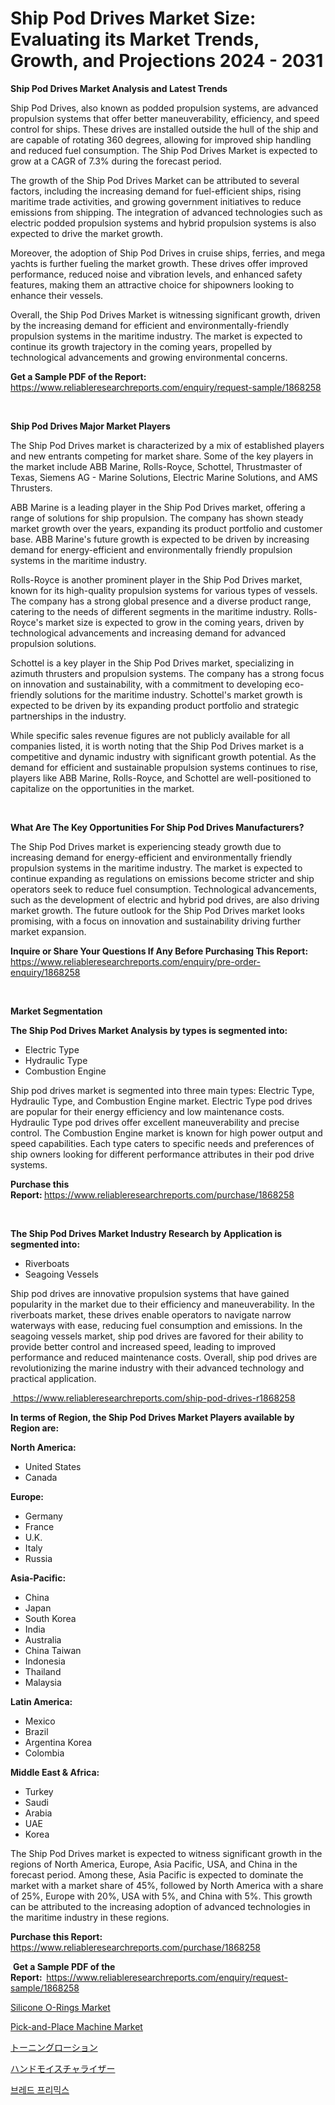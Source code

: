 <p><h1>Ship Pod Drives Market Size: Evaluating its Market Trends, Growth, and Projections 2024 - 2031</h1></p><p><strong>Ship Pod Drives Market Analysis and Latest Trends</strong></p>
<p><p>Ship Pod Drives, also known as podded propulsion systems, are advanced propulsion systems that offer better maneuverability, efficiency, and speed control for ships. These drives are installed outside the hull of the ship and are capable of rotating 360 degrees, allowing for improved ship handling and reduced fuel consumption. The Ship Pod Drives Market is expected to grow at a CAGR of 7.3% during the forecast period.</p><p>The growth of the Ship Pod Drives Market can be attributed to several factors, including the increasing demand for fuel-efficient ships, rising maritime trade activities, and growing government initiatives to reduce emissions from shipping. The integration of advanced technologies such as electric podded propulsion systems and hybrid propulsion systems is also expected to drive the market growth.</p><p>Moreover, the adoption of Ship Pod Drives in cruise ships, ferries, and mega yachts is further fueling the market growth. These drives offer improved performance, reduced noise and vibration levels, and enhanced safety features, making them an attractive choice for shipowners looking to enhance their vessels.</p><p>Overall, the Ship Pod Drives Market is witnessing significant growth, driven by the increasing demand for efficient and environmentally-friendly propulsion systems in the maritime industry. The market is expected to continue its growth trajectory in the coming years, propelled by technological advancements and growing environmental concerns.</p></p>
<p><strong>Get a Sample PDF of the Report:&nbsp;</strong> <a href="https://www.reliableresearchreports.com/enquiry/request-sample/1868258">https://www.reliableresearchreports.com/enquiry/request-sample/1868258</a></p>
<p>&nbsp;</p>
<p><strong>Ship Pod Drives Major Market Players</strong></p>
<p><p>The Ship Pod Drives market is characterized by a mix of established players and new entrants competing for market share. Some of the key players in the market include ABB Marine, Rolls-Royce, Schottel, Thrustmaster of Texas, Siemens AG - Marine Solutions, Electric Marine Solutions, and AMS Thrusters.</p><p>ABB Marine is a leading player in the Ship Pod Drives market, offering a range of solutions for ship propulsion. The company has shown steady market growth over the years, expanding its product portfolio and customer base. ABB Marine's future growth is expected to be driven by increasing demand for energy-efficient and environmentally friendly propulsion systems in the maritime industry.</p><p>Rolls-Royce is another prominent player in the Ship Pod Drives market, known for its high-quality propulsion systems for various types of vessels. The company has a strong global presence and a diverse product range, catering to the needs of different segments in the maritime industry. Rolls-Royce's market size is expected to grow in the coming years, driven by technological advancements and increasing demand for advanced propulsion solutions.</p><p>Schottel is a key player in the Ship Pod Drives market, specializing in azimuth thrusters and propulsion systems. The company has a strong focus on innovation and sustainability, with a commitment to developing eco-friendly solutions for the maritime industry. Schottel's market growth is expected to be driven by its expanding product portfolio and strategic partnerships in the industry.</p><p>While specific sales revenue figures are not publicly available for all companies listed, it is worth noting that the Ship Pod Drives market is a competitive and dynamic industry with significant growth potential. As the demand for efficient and sustainable propulsion systems continues to rise, players like ABB Marine, Rolls-Royce, and Schottel are well-positioned to capitalize on the opportunities in the market.</p></p>
<p>&nbsp;</p>
<p><strong>What Are The Key Opportunities For Ship Pod Drives Manufacturers?</strong></p>
<p><p>The Ship Pod Drives market is experiencing steady growth due to increasing demand for energy-efficient and environmentally friendly propulsion systems in the maritime industry. The market is expected to continue expanding as regulations on emissions become stricter and ship operators seek to reduce fuel consumption. Technological advancements, such as the development of electric and hybrid pod drives, are also driving market growth. The future outlook for the Ship Pod Drives market looks promising, with a focus on innovation and sustainability driving further market expansion.</p></p>
<p><strong>Inquire or Share Your Questions If Any Before Purchasing This Report:</strong> <a href="https://www.reliableresearchreports.com/enquiry/pre-order-enquiry/1868258">https://www.reliableresearchreports.com/enquiry/pre-order-enquiry/1868258</a></p>
<p>&nbsp;</p>
<p><strong>Market Segmentation</strong></p>
<p><strong>The Ship Pod Drives Market Analysis by types is segmented into:</strong></p>
<p><ul><li>Electric Type</li><li>Hydraulic Type</li><li>Combustion Engine</li></ul></p>
<p><p>Ship pod drives market is segmented into three main types: Electric Type, Hydraulic Type, and Combustion Engine market. Electric Type pod drives are popular for their energy efficiency and low maintenance costs. Hydraulic Type pod drives offer excellent maneuverability and precise control. The Combustion Engine market is known for high power output and speed capabilities. Each type caters to specific needs and preferences of ship owners looking for different performance attributes in their pod drive systems.</p></p>
<p><strong>Purchase this Report:&nbsp;</strong><a href="https://www.reliableresearchreports.com/purchase/1868258">https://www.reliableresearchreports.com/purchase/1868258</a></p>
<p>&nbsp;</p>
<p><strong>The Ship Pod Drives Market Industry Research by Application is segmented into:</strong></p>
<p><ul><li>Riverboats</li><li>Seagoing Vessels</li></ul></p>
<p><p>Ship pod drives are innovative propulsion systems that have gained popularity in the market due to their efficiency and maneuverability. In the riverboats market, these drives enable operators to navigate narrow waterways with ease, reducing fuel consumption and emissions. In the seagoing vessels market, ship pod drives are favored for their ability to provide better control and increased speed, leading to improved performance and reduced maintenance costs. Overall, ship pod drives are revolutionizing the marine industry with their advanced technology and practical application.</p></p>
<p><a href="https://www.reliableresearchreports.com/ship-pod-drives-r1868258">&nbsp;https://www.reliableresearchreports.com/ship-pod-drives-r1868258</a></p>
<p><strong>In terms of Region, the Ship Pod Drives Market Players available by Region are:</strong></p>
<p>
    <p> <strong> North America: </strong>
        <ul>
            <li>United States</li>
            <li>Canada</li>
        </ul>
        </p> 
    <p> <strong> Europe: </strong>
        <ul>
            <li>Germany</li>
            <li>France</li>
            <li>U.K.</li>
            <li>Italy</li>
            <li>Russia</li>
        </ul>
        </p> 
    <p> <strong> Asia-Pacific: </strong>
        <ul>
            <li>China</li>
            <li>Japan</li>
            <li>South Korea</li>
            <li>India</li>
            <li>Australia</li>
            <li>China Taiwan</li>
            <li>Indonesia</li>
            <li>Thailand</li>
            <li>Malaysia</li>
        </ul>
        </p> 
    <p> <strong> Latin America: </strong>
        <ul>
            <li>Mexico</li>
            <li>Brazil</li>
            <li>Argentina Korea</li>
            <li>Colombia</li>
        </ul>
        </p> 
    <p> <strong> Middle East & Africa: </strong>
        <ul>
            <li>Turkey</li>
            <li>Saudi</li>
            <li>Arabia</li>
            <li>UAE</li>
            <li>Korea</li>
        </ul>
    </p>
    </p>
<p><p>The Ship Pod Drives market is expected to witness significant growth in the regions of North America, Europe, Asia Pacific, USA, and China in the forecast period. Among these, Asia Pacific is expected to dominate the market with a market share of 45%, followed by North America with a share of 25%, Europe with 20%, USA with 5%, and China with 5%. This growth can be attributed to the increasing adoption of advanced technologies in the maritime industry in these regions.</p></p>
<p><strong>Purchase this Report: </strong><a href="https://www.reliableresearchreports.com/purchase/1868258">https://www.reliableresearchreports.com/purchase/1868258</a></p>
<p>&nbsp;<strong>Get a Sample PDF of the Report:&nbsp;&nbsp;</strong><a href="https://www.reliableresearchreports.com/enquiry/request-sample/1868258">https://www.reliableresearchreports.com/enquiry/request-sample/1868258</a></p>
<p><strong></strong></p>
<p><p><a href="https://github.com/jodemen/Market-Research-Report-List-2/blob/main/silicone-o-rings-market.md">Silicone O-Rings Market</a></p><p><a href="https://github.com/jj19131/Market-Research-Report-List-2/blob/main/pick-and-place-machine-market.md">Pick-and-Place Machine Market</a></p><p><a href="https://github.com/EthanMorar2011/Market-Research-Report-List-1/blob/main/354561943472.md">トーニングローション</a></p><p><a href="https://github.com/dzy793153605/Market-Research-Report-List-1/blob/main/269168943471.md">ハンドモイスチャライザー</a></p><p><a href="https://github.com/vseigx30c9a1j/Market-Research-Report-List-1/blob/main/670558739984.md">브레드 프리믹스</a></p></p>